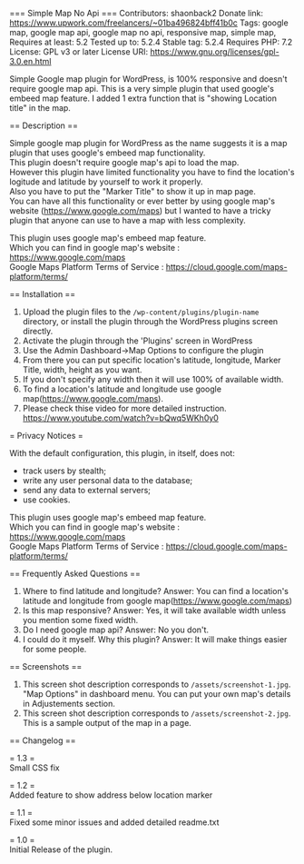 === Simple Map No Api ===
Contributors: shaonback2
Donate link: https://www.upwork.com/freelancers/~01ba496824bff41b0c
Tags: google map, google map api, google map no api, responsive map, simple map,
Requires at least: 5.2
Tested up to: 5.2.4
Stable tag: 5.2.4
Requires PHP: 7.2
License: GPL v3 or later
License URI: https://www.gnu.org/licenses/gpl-3.0.en.html

Simple Google map plugin for WordPress, is 100% responsive and doesn't require google map api.
This is a very simple plugin that used google's embeed map feature. I added 1 extra function that is "showing Location title" in the map.

== Description ==

Simple google map plugin for WordPress as the name suggests it is a map plugin that uses google's embeed map functionality.   
This plugin doesn't require google map's api to load the map.   
However this plugin have limited functionality you have to find the location's logitude and latitude by yourself to work it properly.   
Also you have to put the "Marker Title" to show it up in map page.   
You can have all this functionality or ever better by using google map's website (https://www.google.com/maps) but I wanted to have a tricky plugin that anyone can use to have a map with less complexity.

This plugin uses google map's embeed map feature.    
Which you can find in google map's website : https://www.google.com/maps     
Google Maps Platform Terms of Service : https://cloud.google.com/maps-platform/terms/

== Installation ==

1. Upload the plugin files to the `/wp-content/plugins/plugin-name` directory, or install the plugin through the WordPress plugins screen directly.
2. Activate the plugin through the 'Plugins' screen in WordPress
3. Use the Admin Dashboard->Map Options to configure the plugin
4. From there you can put specific location's latitude, longitude, Marker Title, width, height as you want.
5. If you don't specify any width then it will use 100% of available width.   
6. To find a location's latitude and longitude use google map(https://www.google.com/maps).   
7. Please check thise video for more detailed instruction. https://www.youtube.com/watch?v=bQwq5WKh0y0

= Privacy Notices =

With the default configuration, this plugin, in itself, does not:

* track users by stealth;
* write any user personal data to the database;
* send any data to external servers;
* use cookies.

This plugin uses google map's embeed map feature.    
Which you can find in google map's website : https://www.google.com/maps     
Google Maps Platform Terms of Service : https://cloud.google.com/maps-platform/terms/

== Frequently Asked Questions ==

1. Where to find latitude and longitude?
Answer: You can find a location's latitude and longitude from google map(https://www.google.com/maps)
2. Is this map responsive?
Answer: Yes, it will take available width unless you mention some fixed width.
3. Do I need google map api?
Answer: No you don't.
4. I could do it myself. Why this plugin?
Answer: It will make things easier for some people.

== Screenshots ==

1. This screen shot description corresponds to `/assets/screenshot-1.jpg`. "Map Options" in dashboard menu. You can put your own map's details in Adjustements section.
2. This screen shot description corresponds to `/assets/screenshot-2.jpg`. This is a sample output of the map in a page.

== Changelog ==

= 1.3 =  
Small CSS fix

= 1.2 =  
Added feature to show address below location marker 

= 1.1 =  
Fixed some minor issues and added detailed readme.txt  


= 1.0 =  
Initial Release of the plugin.




